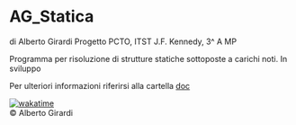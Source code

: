 # AG_Statica

di Alberto Girardi
Progetto PCTO, ITST J.F. Kennedy, 3^ A MP


Programma per risoluzione di strutture statiche sottoposte a carichi noti.
In sviluppo

Per ulteriori informazioni riferirsi alla cartella [doc](/doc)



[![wakatime](https://wakatime.com/badge/user/018b48bf-8d51-471d-b870-e93a045be5f7/project/018de608-3129-46a9-89d2-1398e6ee8251.svg)](https://wakatime.com/badge/user/018b48bf-8d51-471d-b870-e93a045be5f7/project/018de608-3129-46a9-89d2-1398e6ee8251)\
© Alberto Girardi
